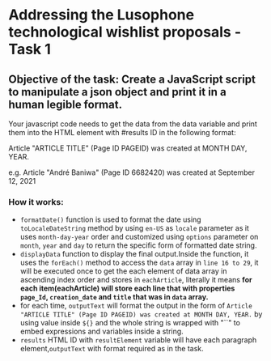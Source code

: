 # Addressing the Lusophone technological wishlist proposals - Task 1

## Objective of the task: Create a JavaScript script to manipulate a json object and print it in a human legible format.

Your javascript code needs to get the data from the data variable and print them into the HTML element with #results ID in the following format:

Article "ARTICLE TITLE" (Page ID PAGEID) was created at MONTH DAY, YEAR.

e.g. Article "André Baniwa" (Page ID 6682420) was created at September 12, 2021

### How it works:

- `formatDate()` function is used to format the date using `toLocaleDateString` method by using `en-US` as `locale` parameter as it uses `month-day-year` order and customized using `options` parameter on `month`, `year` and `day`  to return the specific form of formatted date string.
- `displayData` function to display the final output.Inside the function, it uses the `forEach()` method to access the `data` array in `line 16 to 29`, it will be executed once to get the each element of data array in ascending index order and stores in `eachArticle`, literally it means **for each item(eachArticle) will store each line that with properties `page_Id`, `creation_date` and `title` that was in `data` array.**
 - for each time, `outputText` will format the output in the form of `Article "ARTICLE TITLE" (Page ID PAGEID) was created at MONTH DAY, YEAR.` by using value inside `${}` and  the whole string is wrapped with "``" to embed expressions and variables inside a string.
 - `results` HTML ID with `resultElement` variable will have each paragraph element,`outputText` with format required as in the task.
 
